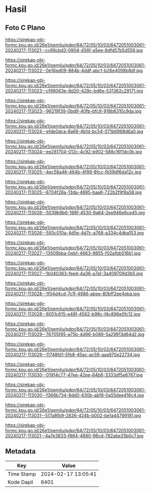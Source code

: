 # Hasil

## Foto C Plano

https://sirekap-obj-formc.kpu.go.id/26e1/pemilu/pdpr/64/72/05/10/03/6472051003061-20240217-113021--cc69cbd3-0904-456f-a5ee-8dfd57b5d559.jpg

https://sirekap-obj-formc.kpu.go.id/26e1/pemilu/pdpr/64/72/05/10/03/6472051003061-20240217-113022--0e16ed09-884b-4ddf-abc1-b26e4098b8df.jpg

https://sirekap-obj-formc.kpu.go.id/26e1/pemilu/pdpr/64/72/05/10/03/6472051003061-20240217-113023--cf98063e-8d20-429c-bd6e-531362c29171.jpg

https://sirekap-obj-formc.kpu.go.id/26e1/pemilu/pdpr/64/72/05/10/03/6472051003061-20240217-113023--96219f39-0bd9-40fb-bfc9-918b6310c9da.jpg

https://sirekap-obj-formc.kpu.go.id/26e1/pemilu/pdpr/64/72/05/10/03/6472051003061-20240217-113024--efde0dca-8a66-4b1d-bc54-071b6968d6a0.jpg

https://sirekap-obj-formc.kpu.go.id/26e1/pemilu/pdpr/64/72/05/10/03/6472051003061-20240217-113024--ee281704-012c-4c92-b902-588c16f1dc0b.jpg

https://sirekap-obj-formc.kpu.go.id/26e1/pemilu/pdpr/64/72/05/10/03/6472051003061-20240217-113025--4ec58a46-464b-4f99-8fcc-fb59df6da12c.jpg

https://sirekap-obj-formc.kpu.go.id/26e1/pemilu/pdpr/64/72/05/10/03/6472051003061-20240217-113025--8704f28a-13da-4895-baa6-722b2f9f8a58.jpg

https://sirekap-obj-formc.kpu.go.id/26e1/pemilu/pdpr/64/72/05/10/03/6472051003061-20240217-113026--5039b8b6-188f-4530-8a64-2ee946e6ce45.jpg

https://sirekap-obj-formc.kpu.go.id/26e1/pemilu/pdpr/64/72/05/10/03/6472051003061-20240217-113026--593c010a-4d5e-4d7c-a768-a334c4dba153.jpg

https://sirekap-obj-formc.kpu.go.id/26e1/pemilu/pdpr/64/72/05/10/03/6472051003061-20240217-113027--13509bba-0ebf-4663-9855-f02afbb516b1.jpg

https://sirekap-obj-formc.kpu.go.id/26e1/pemilu/pdpr/64/72/05/10/03/6472051003061-20240217-113027--1b040363-feed-4a36-a7a1-3a409709d3b5.jpg

https://sirekap-obj-formc.kpu.go.id/26e1/pemilu/pdpr/64/72/05/10/03/6472051003061-20240217-113028--1f04d4cd-7c1f-4986-abee-80bff2ee4eba.jpg

https://sirekap-obj-formc.kpu.go.id/26e1/pemilu/pdpr/64/72/05/10/03/6472051003061-20240217-113028--8051c615-e48f-4562-b98c-f4c896e0fc12.jpg

https://sirekap-obj-formc.kpu.go.id/26e1/pemilu/pdpr/64/72/05/10/03/6472051003061-20240217-113029--76705f85-a75b-4d96-b089-5a29913d64d2.jpg

https://sirekap-obj-formc.kpu.go.id/26e1/pemilu/pdpr/64/72/05/10/03/6472051003061-20240217-113029--11748fd1-5fb8-45ac-ac59-aaa970e22734.jpg

https://sirekap-obj-formc.kpu.go.id/26e1/pemilu/pdpr/64/72/05/10/03/6472051003061-20240217-113030--01914c77-47ee-42ee-84b6-3333df5e6767.jpg

https://sirekap-obj-formc.kpu.go.id/26e1/pemilu/pdpr/64/72/05/10/03/6472051003061-20240217-113030--f366b734-8dd0-430b-abf8-0a55dee416c4.jpg

https://sirekap-obj-formc.kpu.go.id/26e1/pemilu/pdpr/64/72/05/10/03/6472051003061-20240217-113031--517a8fb9-2826-424b-b002-be1a44799181.jpg

https://sirekap-obj-formc.kpu.go.id/26e1/pemilu/pdpr/64/72/05/10/03/6472051003061-20240217-113021--4a7e3833-f864-4880-96cd-782abe25b0c7.jpg


## Metadata

| Key        | Value               |
| ---------- | ------------------- |
| Time Stamp | 2024-02-17 13:05:41 |
| Kode Dapil | 6401                |



